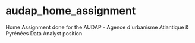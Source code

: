 # audap_home_assignment
Home Assignment done for the AUDAP - Agence d'urbanisme Atlantique &amp; Pyrénées Data Analyst position
